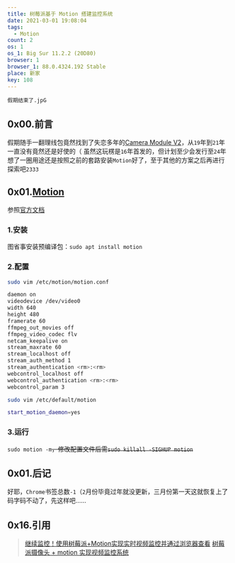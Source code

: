 ```yaml
---
title: 树莓派基于 Motion 搭建监控系统
date: 2021-03-01 19:08:04
tags:
  - Motion
count: 2
os: 1
os_1: Big Sur 11.2.2 (20D80)
browser: 1
browser_1: 88.0.4324.192 Stable
place: 新家
key: 108
---
```

    假期结束了.jpG
<!-- more -->
## 0x00.前言
假期随手一翻理线包竟然找到了失恋多年的[Camera Module V2](https://www.raspberrypi.org/products/camera-module-v2/)，从`19`年到`21`年一直没有竟然还是好使的（
虽然这玩楞是`16`年首发的，但计划至少会发行至`24`年
想了一圈用途还是按照之前的套路安装`Motion`好了，至于其他的方案之后再进行探索吧`2333`

## 0x01.[Motion](https://github.com/Motion-Project/motion)
参照[官方文档](https://motion-project.github.io/)
### 1.安装
图省事安装预编译包：`sudo apt install motion`
### 2.配置
``` bash
sudo vim /etc/motion/motion.conf

daemon on
videodevice /dev/video0
width 640
height 480
framerate 60
ffmpeg_out_movies off
ffmpeg_video_codec flv
netcam_keepalive on
stream_maxrate 60
stream_localhost off
stream_auth_method 1
stream_authentication <rm>:<rm>
webcontrol_localhost off
webcontrol_authentication <rm>:<rm>
webcontrol_param 3
```
``` bash
sudo vim /etc/default/motion

start_motion_daemon=yes
```
### 3.运行
`sudo motion -m`~~，修改配置文件后需`sudo killall -SIGHUP motion`~~

## 0x01.后记
好耶，`Chrome`书签总数`-1`（`2`月份毕竟过年就没更新，三月份第一天这就恢复上了
码字码不动了，先这样吧……

## 0x16.引用
> [继续监控！使用树莓派+Motion实现实时视频监控并通过浏览器查看](https://web.archive.org/web/20210301111736/https://kenvix.com/post/rpi-monitor-2/)
[树莓派摄像头 + motion 实现视频监控系统](https://web.archive.org/web/20210301113652/https://bun.plus/posts/monitoring-with-raspberry-pi-and-motion)
